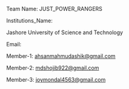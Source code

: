 Team Name: 
JUST_POWER_RANGERS

Institutions_Name: 

Jashore University of Science and Technology

Email:

Member-1: ahsanmahmudashik@gmail.com

Member-2: mdshojib922@gmail.com 

Member-3: joymondal4563@gmail.com